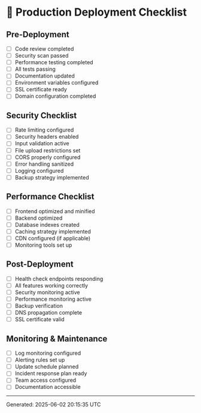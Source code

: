 # 🚀 Production Deployment Checklist

## Pre-Deployment
- [ ] Code review completed
- [ ] Security scan passed  
- [ ] Performance testing completed
- [ ] All tests passing
- [ ] Documentation updated
- [ ] Environment variables configured
- [ ] SSL certificate ready
- [ ] Domain configuration completed

## Security Checklist
- [ ] Rate limiting configured
- [ ] Security headers enabled
- [ ] Input validation active
- [ ] File upload restrictions set
- [ ] CORS properly configured
- [ ] Error handling sanitized
- [ ] Logging configured
- [ ] Backup strategy implemented

## Performance Checklist
- [ ] Frontend optimized and minified
- [ ] Backend optimized
- [ ] Database indexes created
- [ ] Caching strategy implemented
- [ ] CDN configured (if applicable)
- [ ] Monitoring tools set up

## Post-Deployment
- [ ] Health check endpoints responding
- [ ] All features working correctly
- [ ] Security monitoring active
- [ ] Performance monitoring active
- [ ] Backup verification
- [ ] DNS propagation complete
- [ ] SSL certificate valid

## Monitoring & Maintenance
- [ ] Log monitoring configured
- [ ] Alerting rules set up
- [ ] Update schedule planned
- [ ] Incident response plan ready
- [ ] Team access configured
- [ ] Documentation accessible

---
Generated: 2025-06-02 20:15:35 UTC
